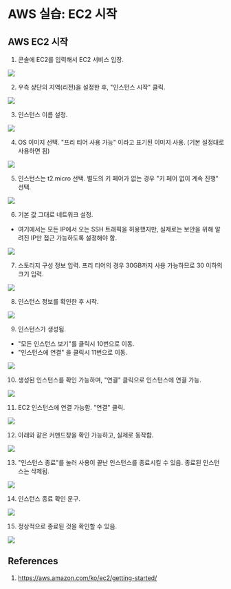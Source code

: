 # AWS 실습: EC2 시작

## AWS EC2 시작

1. 콘솔에 EC2를 입력해서 EC2 서비스 입장.

![](./imgs/2022-11-14-1.png)

2. 우측 상단의 지역(리전)을 설정한 후, "인스턴스 시작" 클릭.

![](./imgs/2022-11-14-2.png)

3. 인스턴스 이름 설정.

![](./imgs/2022-11-14-3.png)

4. OS 이미지 선택. "프리 티어 사용 가능" 이라고 표기된 이미지 사용. (기본 설정대로 사용하면 됨)

![](./imgs/2022-11-14-4.png)

5. 인스턴스는 t2.micro 선택. 별도의 키 페어가 없는 경우 "키 페어 없이 계속 진행" 선택.

![](./imgs/2022-11-14-5.png)

6. 기본 값 그대로 네트워크 설정.

- 여기에서는 모든 IP에서 오는 SSH 트래픽을 허용했지만, 실제로는 보안을 위해 알려진 IP만 접근 가능하도록 설정해야 함.

![](./imgs/2022-11-14-6.png)

7. 스토리지 구성 정보 입력. 프리 티어의 경우 30GB까지 사용 가능하므로 30 이하의 크기 입력.

![](./imgs/2022-11-14-7.png)

8. 인스턴스 정보를 확인한 후 시작.

![](./imgs/2022-11-14-8.png)

9. 인스턴스가 생성됨.

- "모든 인스턴스 보기"를 클릭시 10번으로 이동.
- "인스턴스에 연결" 을 클릭시 11번으로 이동.

![](./imgs/2022-11-14-9.png)

10. 생성된 인스턴스를 확인 가능하며, "연결" 클릭으로 인스턴스에 연결 가능.

![](./imgs/2022-11-14-10.png)

11. EC2 인스턴스에 연결 가능함. "연결" 클릭.

![](./imgs/2022-11-14-11.png)

12. 아래와 같은 커맨드창을 확인 가능하고, 실제로 동작함.

![](./imgs/2022-11-14-12.png)

13. "인스턴스 종료"를 눌러 사용이 끝난 인스턴스를 종료시킬 수 있음. 종료된 인스턴스는 삭제됨.

![](./imgs/2022-11-14-13.png)

14. 인스턴스 종료 확인 문구.

![](./imgs/2022-11-14-14.png)

15. 정상적으로 종료된 것을 확인할 수 있음.

![](./imgs/2022-11-14-15.png)

## References

1. https://aws.amazon.com/ko/ec2/getting-started/
